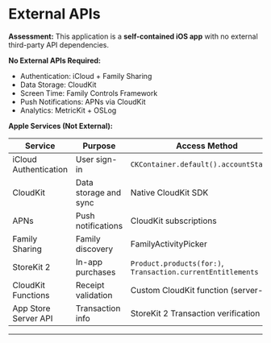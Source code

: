 # External APIs

**Assessment:** This application is a **self-contained iOS app** with no external third-party API dependencies.

**No External APIs Required:**
- Authentication: iCloud + Family Sharing
- Data Storage: CloudKit
- Screen Time: Family Controls Framework
- Push Notifications: APNs via CloudKit
- Analytics: MetricKit + OSLog

**Apple Services (Not External):**

| Service | Purpose | Access Method |
|---------|---------|---------------|
| iCloud Authentication | User sign-in | `CKContainer.default().accountStatus()` |
| CloudKit | Data storage and sync | Native CloudKit SDK |
| APNs | Push notifications | CloudKit subscriptions |
| Family Sharing | Family discovery | FamilyActivityPicker |
| StoreKit 2 | In-app purchases | `Product.products(for:)`, `Transaction.currentEntitlements` |
| CloudKit Functions | Receipt validation | Custom CloudKit function (server-side) |
| App Store Server API | Transaction info | StoreKit 2 Transaction verification |

---
